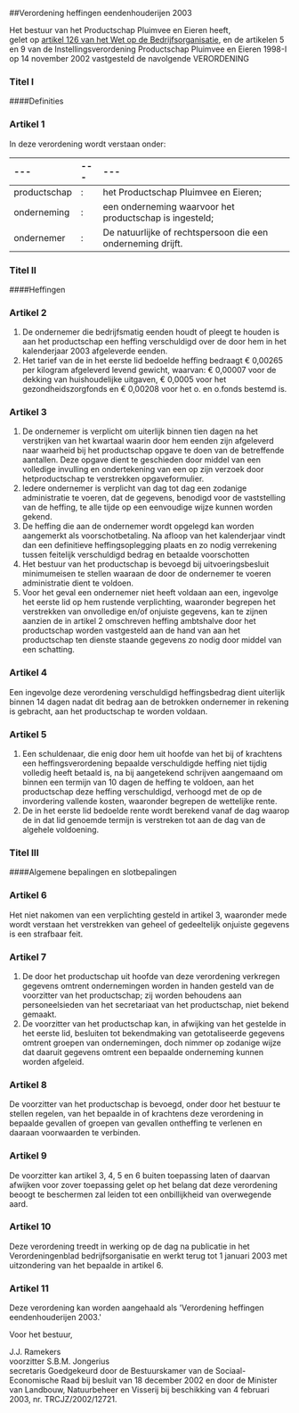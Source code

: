 <meta http-equiv='Content-Type' content='text/html; charset=utf-8' />

##Verordening heffingen eendenhouderijen 2003

Het bestuur van het Productschap Pluimvee en Eieren heeft,  
gelet op [artikel 126 van het Wet op de Bedrijfsorganisatie](../../../../../../wet/wet/op/de/bedrijfsorganisatie/BWBR0002058/README.md), en de artikelen 5 en 9 van de Instellingsverordening Productschap Pluimvee en Eieren 1998-I
op 14 november 2002 vastgesteld de navolgende VERORDENING     
### Titel  I  

####Definities

### Artikel  1  

In deze verordening wordt verstaan onder:  

| --- | --- | --- |
|:---|:---|:---|
| productschap  | :  | het Productschap Pluimvee en Eieren;  |
| onderneming  | :  | een onderneming waarvoor het productschap is ingesteld;  |
| ondernemer  | :  | De natuurlijke of rechtspersoon die een onderneming drijft.  |

### Titel  II  

####Heffingen

### Artikel  2  

1.  De ondernemer die bedrijfsmatig eenden houdt of pleegt te houden is aan het productschap een heffing verschuldigd over de door hem in het kalenderjaar 2003 afgeleverde eenden.   
2.  Het tarief van de in het eerste lid bedoelde heffing bedraagt € 0,00265 per kilogram afgeleverd levend gewicht, waarvan: € 0,00007 voor de dekking van huishoudelijke uitgaven, € 0,0005 voor het gezondheidszorgfonds en € 0,00208 voor het o. en o.fonds bestemd is.   

### Artikel  3  

1.  De ondernemer is verplicht om uiterlijk binnen tien dagen na het verstrijken van het kwartaal waarin door hem eenden zijn afgeleverd naar waarheid bij het productschap opgave te doen van de betreffende aantallen. Deze opgave dient te geschieden door middel van een volledige invulling en ondertekening van een op zijn verzoek door hetproductschap te verstrekken opgaveformulier.   
2.  ledere ondernemer is verplicht van dag tot dag een zodanige administratie te voeren, dat de gegevens, benodigd voor de vaststelling van de heffing, te alle tijde op een eenvoudige wijze kunnen worden gekend.   
3.  De heffing die aan de ondernemer wordt opgelegd kan worden aangemerkt als voorschotbetaling. Na afloop van het kalenderjaar vindt dan een definitieve heffingsoplegging plaats en zo nodig verrekening tussen feitelijk verschuldigd bedrag en betaalde voorschotten   
4.  Het bestuur van het productschap is bevoegd bij uitvoeringsbesluit minimumeisen te stellen waaraan de door de ondernemer te voeren administratie dient te voldoen.   
5.  Voor het geval een ondernemer niet heeft voldaan aan een, ingevolge het eerste lid op hem rustende verplichting, waaronder begrepen het verstrekken van onvolledige en/of onjuiste gegevens, kan te zijnen aanzien de in artikel 2 omschreven heffing ambtshalve door het productschap worden vastgesteld aan de hand van aan het productschap ten dienste staande gegevens zo nodig door middel van een schatting.   

### Artikel  4  

Een ingevolge deze verordening verschuldigd heffingsbedrag dient uiterlijk binnen 14 dagen nadat dit bedrag aan de betrokken ondernemer in rekening is gebracht, aan het productschap te worden voldaan.  

### Artikel  5  

1.  Een schuldenaar, die enig door hem uit hoofde van het bij of krachtens een heffingsverordening bepaalde verschuldigde heffing niet tijdig volledig heeft betaald is, na bij aangetekend schrijven aangemaand om binnen een termijn van 10 dagen de heffing te voldoen, aan het productschap deze heffing verschuldigd, verhoogd met de op de invordering vallende kosten, waaronder begrepen de wettelijke rente.   
2.  De in het eerste lid bedoelde rente wordt berekend vanaf de dag waarop de in dat lid genoemde termijn is verstreken tot aan de dag van de algehele voldoening.   

### Titel  III  

####Algemene bepalingen en slotbepalingen

### Artikel  6  

Het niet nakomen van een verplichting gesteld in artikel 3, waaronder mede wordt verstaan het verstrekken van geheel of gedeeltelijk onjuiste gegevens is een strafbaar feit.  

### Artikel  7  

1.  De door het productschap uit hoofde van deze verordening verkregen gegevens omtrent ondernemingen worden in handen gesteld van de voorzitter van het productschap; zij worden behoudens aan personeelsieden van het secretariaat van het productschap, niet bekend gemaakt.   
2.  De voorzitter van het productschap kan, in afwijking van het gestelde in het eerste lid, besluiten tot bekendmaking van getotaliseerde gegevens omtrent groepen van ondernemingen, doch nimmer op zodanige wijze dat daaruit gegevens omtrent een bepaalde onderneming kunnen worden afgeleid.   

### Artikel  8  

De voorzitter van het productschap is bevoegd, onder door het bestuur te stellen regelen, van het bepaalde in of krachtens deze verordening in bepaalde gevallen of groepen van gevallen ontheffing te verlenen en daaraan voorwaarden te verbinden.  

### Artikel  9  

De voorzitter kan artikel 3, 4, 5 en 6 buiten toepassing laten of daarvan afwijken voor zover toepassing gelet op het belang dat deze verordening beoogt te beschermen zal leiden tot een onbillijkheid van overwegende aard.  

### Artikel  10  

Deze verordening treedt in werking op de dag na publicatie in het Verordeningenblad bedrijfsorganisatie en werkt terug tot 1 januari 2003 met uitzondering van het bepaalde in artikel 6.  

### Artikel  11  

Deze verordening kan worden aangehaald als 'Verordening heffingen eendenhouderijen 2003.'  

Voor het bestuur,  

J.J. Ramekers  
voorzitter 
S.B.M. Jongerius  
secretaris    Goedgekeurd door de Bestuurskamer van de Sociaal-Economische Raad bij besluit van 18 december 2002 en door de Minister van Landbouw, Natuurbeheer en Visserij bij beschikking van 4 februari 2003, nr. TRCJZ/2002/12721.    
